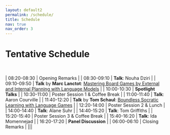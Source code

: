 ```yaml
---
layout: default2
permalink: /schedule/
title: Schedule
nav: true
nav_order: 3
---
```

# Tentative Schedule


<br>

| 08:20-08:30  | Opening Remarks |
| 08:30-09:10  | **Talk**: Nouha Dziri |
| 09:10-09:50  | **Talk** by **Marc Lanctot**: [Mastering Board Games by External and Internal Planning with Language Models](https://deepmind.google/research/publications/139455/) |
| 10:00-10:30  | **Spotlight Talks** |
| 10:30-11:00  | Poster Session 1 & Coffee Break |
| 11:00-11:40  | **Talk**: Aaron Courville |
| 11:40-12:20  | **Talk** by **Tom Schaul**: [Boundless Socratic Learning with Language Games](https://arxiv.org/abs/2411.16905) |
| 12:20-14:00  | Poster Session 2 & Lunch |
| 14:00-14:40  | **Talk**: Alane Suhr |
| 14:40-15:20  | **Talk**: Tom Griffiths |
| 15:20-15:40  | Poster Session 3 & Coffee Break |
| 15:40-16:20  | **Talk**: Ida Momennejad |
| 16:20-17:20  | **Panel Discussion** |
| 06:00-06:10  | Closing Remarks |
|||

<br>

<br>